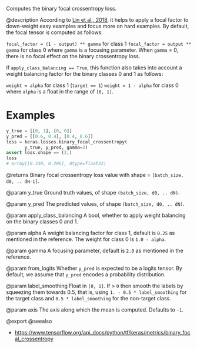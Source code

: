 Computes the binary focal crossentropy loss.

@description
According to [Lin et al., 2018](https://arxiv.org/pdf/1708.02002.pdf), it
helps to apply a focal factor to down-weight easy examples and focus more on
hard examples. By default, the focal tensor is computed as follows:

`focal_factor = (1 - output) ** gamma` for class 1
`focal_factor = output ** gamma` for class 0
where `gamma` is a focusing parameter. When `gamma` = 0, there is no focal
effect on the binary crossentropy loss.

If `apply_class_balancing == True`, this function also takes into account a
weight balancing factor for the binary classes 0 and 1 as follows:

`weight = alpha` for class 1 (`target == 1`)
`weight = 1 - alpha` for class 0
where `alpha` is a float in the range of `[0, 1]`.

# Examples
```python
y_true = [[0, 1], [0, 0]]
y_pred = [[0.6, 0.4], [0.4, 0.6]]
loss = keras.losses.binary_focal_crossentropy(
       y_true, y_pred, gamma=2)
assert loss.shape == (2,)
loss
# array([0.330, 0.206], dtype=float32)
```

@returns
Binary focal crossentropy loss value
with shape = `[batch_size, d0, .. dN-1]`.

@param y_true
Ground truth values, of shape `(batch_size, d0, .. dN)`.

@param y_pred
The predicted values, of shape `(batch_size, d0, .. dN)`.

@param apply_class_balancing
A bool, whether to apply weight balancing on the
binary classes 0 and 1.

@param alpha
A weight balancing factor for class 1, default is `0.25` as
mentioned in the reference. The weight for class 0 is `1.0 - alpha`.

@param gamma
A focusing parameter, default is `2.0` as mentioned in the
reference.

@param from_logits
Whether `y_pred` is expected to be a logits tensor. By
default, we assume that `y_pred` encodes a probability distribution.

@param label_smoothing
Float in `[0, 1]`. If > `0` then smooth the labels by
squeezing them towards 0.5, that is,
using `1. - 0.5 * label_smoothing` for the target class
and `0.5 * label_smoothing` for the non-target class.

@param axis
The axis along which the mean is computed. Defaults to `-1`.

@export
@seealso
+ <https://www.tensorflow.org/api_docs/python/tf/keras/metrics/binary_focal_crossentropy>
